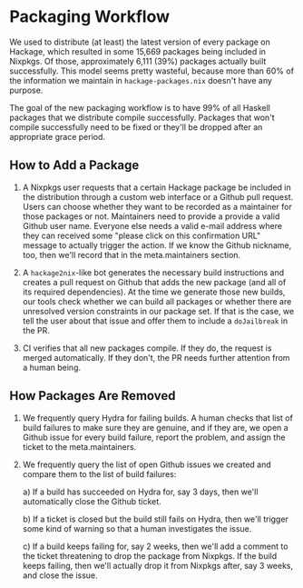 Packaging Workflow
==================

We used to distribute (at least) the latest version of every package on
Hackage, which resulted in some 15,669 packages being included in Nixpkgs. Of
those, approximately 6,111 (39%) packages actually built successfully. This
model seems pretty wasteful, because more than 60% of the information we
maintain in `hackage-packages.nix` doesn't have any purpose.

The goal of the new packaging workflow is to have 99% of all Haskell packages
that we distribute compile successfully. Packages that won't compile
successfully need to be fixed or they'll be dropped after an appropriate grace
period.

How to Add a Package
--------------------

1. A Nixpkgs user requests that a certain Hackage package be included in the
distribution through a custom web interface or a Github pull request. Users can
choose whether they want to be recorded as a maintainer for those packages or
not. Maintainers need to provide a provide a valid Github user name. Everyone
else needs a valid e-mail address where they can received some "please click on
this confirmation URL" message to actually trigger the action. If we know the
Github nickname, too, then we'll record that in the meta.maintainers section.

2. A `hackage2nix`-like bot generates the necessary build instructions and
creates a pull request on Github that adds the new package (and all of its
required dependencies). At the time we generate those new builds, our tools
check whether we can build all packages or whether there are unresolved version
constraints in our package set. If that is the case, we tell the user about
that issue and offer them to include a `doJailbreak` in the PR.

3. CI verifies that all new packages compile. If they do, the request is merged
automatically. If they don't, the PR needs further attention from a human
being.

How Packages Are Removed
------------------------

1. We frequently query Hydra for failing builds. A human checks that list of
build failures to make sure they are genuine, and if they are, we open a Github
issue for every build failure, report the problem, and assign the ticket to the
meta.maintainers.

2. We frequently query the list of open Github issues we created and compare
them to the list of build failures:

    a) If a build has succeeded on Hydra for, say 3 days, then we'll
    automatically close the Github ticket.

    b) If a ticket is closed but the build still fails on Hydra, then we'll
    trigger some kind of warning so that a human investigates the issue.

    c) If a build keeps failing for, say 2 weeks, then we'll add a comment to
    the ticket threatening to drop the package from Nixpkgs. If the build keeps
    failing, then we'll actually drop it from Nixpkgs after, say 3 weeks, and
    close the issue.
